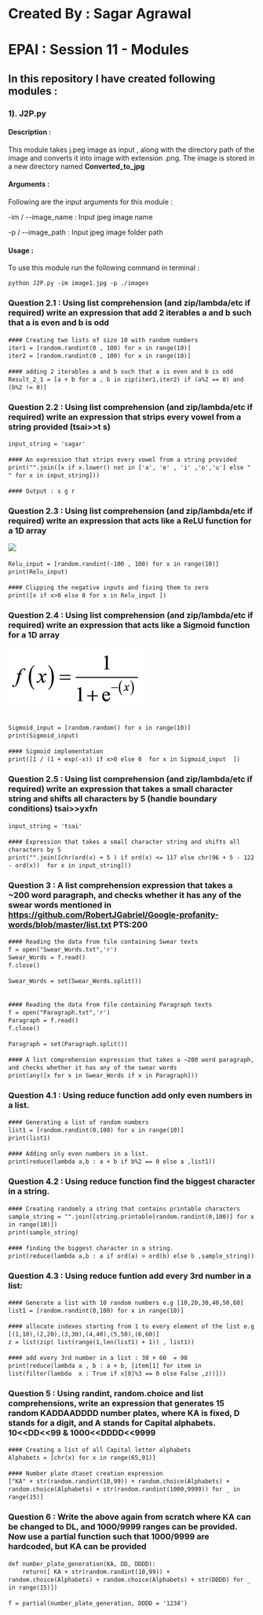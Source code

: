 # Created By : Sagar Agrawal

# EPAI : Session 11 - Modules

## In this repository I have created following modules :

### 1). J2P.py

#### Description : 

This module takes j.peg image as input , along with the directory path of the image and converts it into image with extension .png. The image is stored in a new directory named __Converted_to_jpg__

#### Arguments :
Following are the input arguments for this module :

-im / --image_name : Input jpeg image name

-p / --image_path : Input jpeg image folder path


#### Usage : 

To use this module run the following command in terminal :
```
python J2P.py -im image1.jpg -p ./images
```

### Question 2.1 : Using list comprehension (and zip/lambda/etc if required) write an expression that add 2 iterables a and b such that a is even and b is odd

```
#### Creating two lists of size 10 with random numbers
iter1 = [random.randint(0 , 100) for x in range(10)]
iter2 = [random.randint(0 , 100) for x in range(10)]

#### adding 2 iterables a and b such that a is even and b is odd
Result_2_1 = [a + b for a , b in zip(iter1,iter2) if (a%2 == 0) and (b%2 != 0)]

```

### Question 2.2 : Using list comprehension (and zip/lambda/etc if required) write an expression that strips every vowel from a string provided (tsai>>t s)

```
input_string = 'sagar'

#### An expression that strips every vowel from a string provided
print("".join([x if x.lower() not in ['a', 'e' , 'i' ,'o','u'] else " " for x in input_string]))

#### Output : s g r
```

### Question 2.3 : Using list comprehension (and zip/lambda/etc if required) write an expression that acts like a ReLU function for a 1D array

![](https://www.techvariable.com/wp-content/uploads/2018/11/7nn.png)

```
Relu_input = [random.randint(-100 , 100) for x in range(10)]
print(Relu_input)

#### Clipping the negative inputs and fixing them to zero
print([x if x>0 else 0 for x in Relu_input ])
```

### Question 2.4 : Using list comprehension (and zip/lambda/etc if required) write an expression that acts like a Sigmoid function for a 1D array

![](https://github.com/sagar9926/session7-sagar9926/blob/master/sigmoid.png)

```

Sigmoid_input = [random.random() for x in range(10)]
print(Sigmoid_input)

#### Sigmoid implementation
print([1 / (1 + exp(-x)) if x>0 else 0  for x in Sigmoid_input  ])

```

### Question 2.5 : Using list comprehension (and zip/lambda/etc if required) write an expression that takes a small character string and shifts all characters by 5 (handle boundary conditions) tsai>>yxfn

```
input_string = 'tsai'

#### Expression that takes a small character string and shifts all characters by 5
print("".join([chr(ord(x) + 5 ) if ord(x) <= 117 else chr(96 + 5 - 122 - ord(x))  for x in input_string]))

```

### Question 3 : A list comprehension expression that takes a ~200 word paragraph, and checks whether it has any of the swear words mentioned in https://github.com/RobertJGabriel/Google-profanity-words/blob/master/list.txt PTS:200

```
#### Reading the data from file containing Swear texts
f = open("Swear_Words.txt",'r')
Swear_Words = f.read()
f.close()

Swear_Words = set(Swear_Words.split())


#### Reading the data from file containing Paragraph texts
f = open("Paragraph.txt",'r')
Paragraph = f.read()
f.close()

Paragraph = set(Paragraph.split())

#### A list comprehension expression that takes a ~200 word paragraph, and checks whether it has any of the swear words
print(any([x for x in Swear_Words if x in Paragraph]))

```

### Question 4.1 : Using reduce function add only even numbers in a list.

```
#### Generating a list of random numbers
list1 = [random.randint(0,100) for x in range(10)]
print(list1)

#### Adding only even numbers in a list.
print(reduce(lambda a,b : a + b if b%2 == 0 else a ,list1))

```
### Question 4.2 : Using reduce function find the biggest character in a string.

```
#### Creating randomly a string that contains printable characters
sample_string = "".join([string.printable[random.randint(0,100)] for x in range(10)])
print(sample_string)

#### finding the biggest character in a string.
print(reduce(lambda a,b : a if ord(a) > ord(b) else b ,sample_string))

```

### Question 4.3 : Using reduce funtion add every 3rd number in a list:

```
#### Generate a list with 10 random numbers e.g [10,20,30,40,50,60]
list1 = [random.randint(0,100) for x in range(10)]

#### allocate indexes starting from 1 to every element of the list e.g [(1,10),(2,20),(3,30),(4,40),(5,50),(6,60)]
z = list(zip( list(range(1,len(list1) + 1)) , list1))

#### add every 3rd number in a list : 30 + 60  = 90
print(reduce(lambda a , b : a + b, [item[1] for item in list(filter(lambda  x : True if x[0]%3 == 0 else False ,z))]))

```

### Question 5 : Using randint, random.choice and list comprehensions, write an expression that generates 15 random KADDAADDDD number plates, where KA is fixed, D stands for a digit, and A stands for Capital alphabets. 10<<DD<<99 & 1000<<DDDD<<9999

```
#### Creating a list of all Capital letter alphabets
Alphabets = [chr(x) for x in range(65,91)]

#### Number plate dtaset creation expression
["KA" + str(random.randint(10,99)) + random.choice(Alphabets) + random.choice(Alphabets) + str(random.randint(1000,9999)) for _ in range(15)]

```

### Question 6 : Write the above again from scratch where KA can be changed to DL, and 1000/9999 ranges can be provided. Now use a partial function such that 1000/9999 are hardcoded, but KA can be provided

```
def number_plate_generation(KA, DD, DDDD):
    return([ KA + str(random.randint(10,99)) + random.choice(Alphabets) + random.choice(Alphabets) + str(DDDD) for _ in range(15)])

f = partial(number_plate_generation, DDDD = '1234')
```
